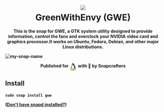 <h1 align="center">
  <img src="https://user-images.githubusercontent.com/45159366/54575003-b9fd4b00-49af-11e9-8352-2a4a931be153.png">
  <br />
 GreenWithEnvy (GWE)
</h1>

<p align="center"><b>This is the snap for GWE, a GTK system utility designed to provide information, control the fans and overclock your NVIDIA video card and graphics processor.It works on Ubuntu, Fedora, Debian, and other major Linux distributions. </p>

<!-- Uncomment and modify this when you are provided a build status badge
<p align="center">
<a href="https://build.snapcraft.io/user/snapcrafters/fork-and-rename-me"><img src="https://build.snapcraft.io/badge/snapcrafters/fork-and-rename-me.svg" alt="Snap Status"></a>
</p>
-->


![my-snap-name](https://user-images.githubusercontent.com/45159366/52268544-ac54a000-28f0-11e9-95ff-e6a1c42d7aa1.png?raw=true "my-snap-name")

<p align="center">Published for <img src="https://raw.githubusercontent.com/anythingcodes/slack-emoji-for-techies/gh-pages/emoji/tux.png" align="top" width="24" /> with 💝 by Snapcrafters</p>

## Install

    sudo snap install gwe

([Don't have snapd installed?](https://snapcraft.io/docs/core/install))
